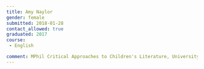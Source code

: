 ```yaml
---
title: Amy Naylor
gender: female
submitted: 2018-01-28
contact_allowed: true
graduated: 2017
course:
 - English

comment: MPhil Critical Approaches to Children's Literature, University of Cambridge
---
```

